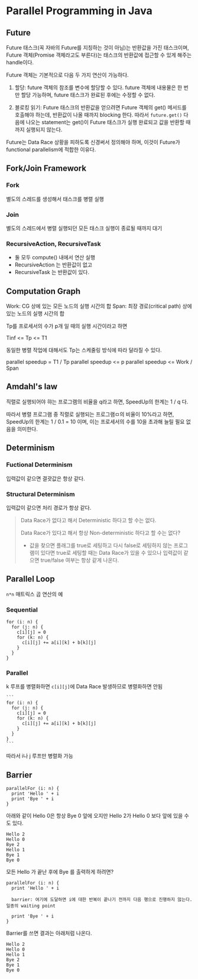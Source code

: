# Parallel Programming in Java

## Future

Future 태스크(꼭 자바의 Future를 지칭하는 것이 아님)는 반환값을 가진 태스크이며, Future 객체(Promise 객체라고도 부른다)는 태스크의 반환값에 접근할 수 있게 해주는 handle이다.

Future 객체는 기본적으로 다음 두 가지 연산이 가능하다.

1. 할당: future 객체의 참조를 변수에 할당할 수 있다. future 객체에 내용물은 한 번만 할당 가능하며, future 태스크가 완료된 후에는 수정할 수 없다.

1. 블로킹 읽기: Future 태스크의 반환값을 얻으려면 Future 객체의 get() 메서드를 호출해야 하는데, 반환값이 나올 때까지 blocking 한다. 따라서 `future.get()` 다음에 나오는 statement는 get()이 Future 태스크가 실행 완료되고 값을 반환할 때까지 실행되지 않는다.

Future는 Data Race 상황을 피하도록 신경써서 정의해야 하며, 이것이 Future가 functional parallelism에 적합한 이유다.



## Fork/Join Framework

### Fork

별도의 스레드를 생성해서 태스크를 병렬 실행

### Join

별도의 스레드에서 병렬 실행되던 모든 태스크 실행이 종료될 때까지 대기

### RecursiveAction, RecursiveTask

- 둘 모두 compute() 내에서 연산 실행
- RecursiveAction 는 반환값이 없고
- RecursiveTask 는 반환값이 있다.

## Computation Graph

Work: CG 상에 있는 모든 노드의 실행 시간의 합
Span: 최장 경로(critical path) 상에 있는 노드의 실행 시간의 합

Tp를 프로세서의 수가 p개 일 때의 실행 시간이라고 하면

Tinf <= Tp <= T1

동일한 병렬 작업에 대해서도 Tp는 스케줄링 방식에 따라 달라질 수 있다.

parallel speedup = T1 / Tp
parallel speedup <= p
parallel speedup <= Work / Span

## Amdahl's law

직렬로 실행되어야 햐는 프로그램의 비율을 q라고 하면, SpeedUp의 한계는 1 / q 다.

따라서 병렬 프로그램 중 직렬로 실행되는 프로그램ㅁ의 비율이 10%라고 하면, SpeedUp의 한계는 1 / 0.1 = 10 이며, 이는 프로세서의 수를 10을 초과해 늘릴 필요 없음을 의미한다.




## Determinism

### Fuctional Determinism

입력값이 같으면 결괏값은 항상 같다.

### Structural Determinism

입력값이 같으면 처리 경로가 항상 같다.

> Data Race가 없다고 해서 Deterministic 하다고 할 수는 없다.
> 
> Data Race가 있다고 해서 항상 Non-deterministic 하다고 할 수는 없다?
> 
> - 값을 찾으면 플래그를 true로 세팅하고 다시 false로 세팅하지 않는 프로그램이 있다면 true로 세팅할 때는 Data Race가 있을 수 있으나 입력값이 같으면 true/false 여부는 항상 같게 나온다.


## Parallel Loop

`n*n` 매트릭스 곱 연산의 예

### Sequential

```
for (i: n) {
  for (j: n) {
    c[i][j] = 0
    for (k: n) {
      c[i][j] += a[i][k] + b[k][j]
    }
  }
}
```

### Parallel

k 루프를 병렬화하면 `c[i][j]`에 Data Race 발생하므로 병렬화하면 안됨

    ```
    for (i: n) {
      for (j: n) {
        c[i][j] = 0
        for (k: n) {
          c[i][j] += a[i][k] + b[k][j]
        }
      }
    }
    ```
    
따라서 i나 j 루프만 병렬화 가능

## Barrier

```
parallelFor (i: n) {
  print 'Hello ' + i
  print 'Bye ' + i
}
```

아래와 같이 Hello 0은 항상 Bye 0 앞에 오지만 Hello 2가 Hello 0 보다 앞에 있을 수도 있다.

```
Hello 2
Hello 0
Bye 2
Hello 1
Bye 1
Bye 0
```

모든 Hello 가 끝난 후에 Bye 를 출력하게 하려면?

```
parallelFor (i: n) {
  print 'Hello ' + i
  
  barrier: 여기에 도달하면 i에 대한 반복이 끝나기 전까지 다음 행으로 진행하지 않는다. 일종의 waiting point
  
  print 'Bye ' + i
}
```

Barrier를 쓰면 결과는 아래처럼 나온다.

```
Hello 2
Hello 0
Hello 1
Bye 2
Bye 1
Bye 0
```
